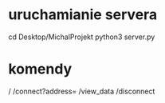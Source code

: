 # uruchamianie servera
cd Desktop/MichalProjekt
python3 server.py

# komendy
/
/connect?address=
/view_data
/disconnect